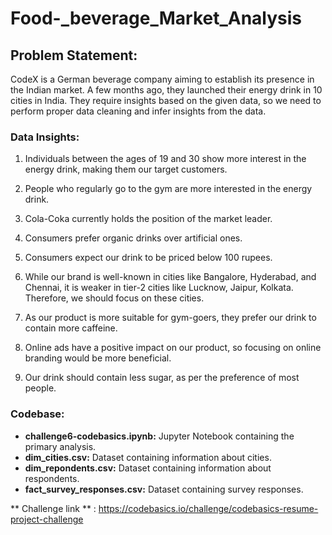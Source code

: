 # Food-_beverage_Market_Analysis

## Problem Statement:

CodeX is a German beverage company aiming to establish its presence in the Indian market. A few months ago, they launched their energy drink in 10 cities in India. They require insights based on the given data, so we need to perform proper data cleaning and infer insights from the data.

### Data Insights:

1. Individuals between the ages of 19 and 30 show more interest in the energy drink, making them our target customers.

2. People who regularly go to the gym are more interested in the energy drink.

3. Cola-Coka currently holds the position of the market leader.

4. Consumers prefer organic drinks over artificial ones.

5. Consumers expect our drink to be priced below 100 rupees.

6. While our brand is well-known in cities like Bangalore, Hyderabad, and Chennai, it is weaker in tier-2 cities like Lucknow, Jaipur, Kolkata. Therefore, we should focus on these cities.

7. As our product is more suitable for gym-goers, they prefer our drink to contain more caffeine.

8. Online ads have a positive impact on our product, so focusing on online branding would be more beneficial.

9. Our drink should contain less sugar, as per the preference of most people.

### Codebase:

- **challenge6-codebasics.ipynb:** Jupyter Notebook containing the primary analysis.
- **dim_cities.csv:** Dataset containing information about cities.
- **dim_repondents.csv:** Dataset containing information about respondents.
- **fact_survey_responses.csv:** Dataset containing survey responses.

** Challenge link ** : https://codebasics.io/challenge/codebasics-resume-project-challenge
